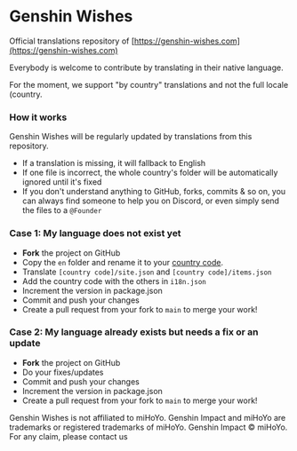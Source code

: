 # Genshin Wishes

Official translations repository of [https://genshin-wishes.com](https://genshin-wishes.com)

Everybody is welcome to contribute by translating in their native language.

For the moment, we support "by country" translations and not the full locale (country.

### How it works

Genshin Wishes will be regularly updated by translations from this repository.

- If a translation is missing, it will fallback to English
- If one file is incorrect, the whole country's folder will be automatically ignored until it's fixed
- If you don't understand anything to GitHub, forks, commits & so on, you can always find someone to help you on Discord, or even simply send the files to a `@Founder`

### Case 1: My language does not exist yet

- **Fork** the project on GitHub
- Copy the `en` folder and rename it to your [country code](https://en.wikipedia.org/wiki/ISO_3166-1_alpha-2#Officially_assigned_code_elements).
- Translate `[country code]/site.json` and `[country code]/items.json`
- Add the country code with the others in `i18n.json`
- Increment the version in package.json
- Commit and push your changes
- Create a pull request from your fork to `main` to merge your work!

### Case 2: My language already exists but needs a fix or an update

- **Fork** the project on GitHub
- Do your fixes/updates
- Commit and push your changes
- Increment the version in package.json
- Create a pull request from your fork to `main` to merge your work!

Genshin Wishes is not affiliated to miHoYo. Genshin Impact and miHoYo are trademarks or registered trademarks of miHoYo. Genshin Impact © miHoYo.
For any claim, please contact us
